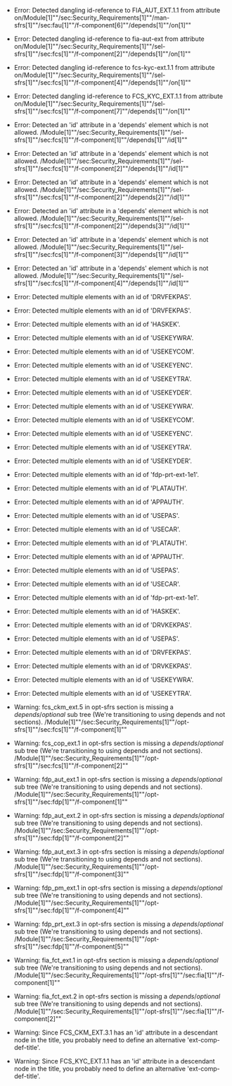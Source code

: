 * Error: Detected dangling id-reference to FIA_AUT_EXT.1.1 from attribute
        on/Module[1]""/sec:Security_Requirements[1]""/man-sfrs[1]""/sec:fau[1]""/f-component[6]""/depends[1]""/on[1]""
* Error: Detected dangling id-reference to fia-aut-ext from attribute
        on/Module[1]""/sec:Security_Requirements[1]""/sel-sfrs[1]""/sec:fcs[1]""/f-component[2]""/depends[1]""/on[1]""
* Error: Detected dangling id-reference to fcs-kyc-ext.1.1 from attribute
        on/Module[1]""/sec:Security_Requirements[1]""/sel-sfrs[1]""/sec:fcs[1]""/f-component[4]""/depends[1]""/on[1]""
* Error: Detected dangling id-reference to FCS_KYC_EXT.1.1 from attribute
        on/Module[1]""/sec:Security_Requirements[1]""/sel-sfrs[1]""/sec:fcs[1]""/f-component[7]""/depends[1]""/on[1]""
* Error: Detected an 'id' attribute in a 'depends' element which is not allowed.
          /Module[1]""/sec:Security_Requirements[1]""/sel-sfrs[1]""/sec:fcs[1]""/f-component[1]""/depends[1]""/id[1]""
* Error: Detected an 'id' attribute in a 'depends' element which is not allowed.
          /Module[1]""/sec:Security_Requirements[1]""/sel-sfrs[1]""/sec:fcs[1]""/f-component[2]""/depends[1]""/id[1]""
* Error: Detected an 'id' attribute in a 'depends' element which is not allowed.
          /Module[1]""/sec:Security_Requirements[1]""/sel-sfrs[1]""/sec:fcs[1]""/f-component[2]""/depends[2]""/id[1]""
* Error: Detected an 'id' attribute in a 'depends' element which is not allowed.
          /Module[1]""/sec:Security_Requirements[1]""/sel-sfrs[1]""/sec:fcs[1]""/f-component[2]""/depends[3]""/id[1]""
* Error: Detected an 'id' attribute in a 'depends' element which is not allowed.
          /Module[1]""/sec:Security_Requirements[1]""/sel-sfrs[1]""/sec:fcs[1]""/f-component[3]""/depends[1]""/id[1]""
* Error: Detected an 'id' attribute in a 'depends' element which is not allowed.
          /Module[1]""/sec:Security_Requirements[1]""/sel-sfrs[1]""/sec:fcs[1]""/f-component[4]""/depends[1]""/id[1]""
* Error: Detected multiple elements with an id of 'DRVFEKPAS'.
* Error: Detected multiple elements with an id of 'DRVFEKPAS'.
* Error: Detected multiple elements with an id of 'HASKEK'.
* Error: Detected multiple elements with an id of 'USEKEYWRA'.
* Error: Detected multiple elements with an id of 'USEKEYCOM'.
* Error: Detected multiple elements with an id of 'USEKEYENC'.
* Error: Detected multiple elements with an id of 'USEKEYTRA'.
* Error: Detected multiple elements with an id of 'USEKEYDER'.
* Error: Detected multiple elements with an id of 'USEKEYWRA'.
* Error: Detected multiple elements with an id of 'USEKEYCOM'.
* Error: Detected multiple elements with an id of 'USEKEYENC'.
* Error: Detected multiple elements with an id of 'USEKEYTRA'.
* Error: Detected multiple elements with an id of 'USEKEYDER'.
* Error: Detected multiple elements with an id of 'fdp-prt-ext-1e1'.
* Error: Detected multiple elements with an id of 'PLATAUTH'.
* Error: Detected multiple elements with an id of 'APPAUTH'.
* Error: Detected multiple elements with an id of 'USEPAS'.
* Error: Detected multiple elements with an id of 'USECAR'.
* Error: Detected multiple elements with an id of 'PLATAUTH'.
* Error: Detected multiple elements with an id of 'APPAUTH'.
* Error: Detected multiple elements with an id of 'USEPAS'.
* Error: Detected multiple elements with an id of 'USECAR'.
* Error: Detected multiple elements with an id of 'fdp-prt-ext-1e1'.
* Error: Detected multiple elements with an id of 'HASKEK'.
* Error: Detected multiple elements with an id of 'DRVKEKPAS'.
* Error: Detected multiple elements with an id of 'USEPAS'.
* Error: Detected multiple elements with an id of 'DRVFEKPAS'.
* Error: Detected multiple elements with an id of 'DRVKEKPAS'.
* Error: Detected multiple elements with an id of 'USEKEYWRA'.
* Error: Detected multiple elements with an id of 'USEKEYTRA'.
* Warning: fcs_ckm_ext.5 in opt-sfrs section is missing a _depends_/_optional_ sub tree (We're transitioning to using depends and not sections). /Module[1]""/sec:Security_Requirements[1]""/opt-sfrs[1]""/sec:fcs[1]""/f-component[1]""
* Warning: fcs_cop_ext.1 in opt-sfrs section is missing a _depends_/_optional_ sub tree (We're transitioning to using depends and not sections). /Module[1]""/sec:Security_Requirements[1]""/opt-sfrs[1]""/sec:fcs[1]""/f-component[2]""
* Warning: fdp_aut_ext.1 in opt-sfrs section is missing a _depends_/_optional_ sub tree (We're transitioning to using depends and not sections). /Module[1]""/sec:Security_Requirements[1]""/opt-sfrs[1]""/sec:fdp[1]""/f-component[1]""
* Warning: fdp_aut_ext.2 in opt-sfrs section is missing a _depends_/_optional_ sub tree (We're transitioning to using depends and not sections). /Module[1]""/sec:Security_Requirements[1]""/opt-sfrs[1]""/sec:fdp[1]""/f-component[2]""
* Warning: fdp_aut_ext.3 in opt-sfrs section is missing a _depends_/_optional_ sub tree (We're transitioning to using depends and not sections). /Module[1]""/sec:Security_Requirements[1]""/opt-sfrs[1]""/sec:fdp[1]""/f-component[3]""
* Warning: fdp_pm_ext.1 in opt-sfrs section is missing a _depends_/_optional_ sub tree (We're transitioning to using depends and not sections). /Module[1]""/sec:Security_Requirements[1]""/opt-sfrs[1]""/sec:fdp[1]""/f-component[4]""
* Warning: fdp_prt_ext.3 in opt-sfrs section is missing a _depends_/_optional_ sub tree (We're transitioning to using depends and not sections). /Module[1]""/sec:Security_Requirements[1]""/opt-sfrs[1]""/sec:fdp[1]""/f-component[5]""
* Warning: fia_fct_ext.1 in opt-sfrs section is missing a _depends_/_optional_ sub tree (We're transitioning to using depends and not sections). /Module[1]""/sec:Security_Requirements[1]""/opt-sfrs[1]""/sec:fia[1]""/f-component[1]""
* Warning: fia_fct_ext.2 in opt-sfrs section is missing a _depends_/_optional_ sub tree (We're transitioning to using depends and not sections). /Module[1]""/sec:Security_Requirements[1]""/opt-sfrs[1]""/sec:fia[1]""/f-component[2]""
* Warning: Since FCS_CKM_EXT.3.1 has an 'id' attribute in a descendant node in the title, you probably need to define an alternative 'ext-comp-def-title'.
                       
* Warning: Since FCS_KYC_EXT.1.1 has an 'id' attribute in a descendant node in the title, you probably need to define an alternative 'ext-comp-def-title'.
                       

